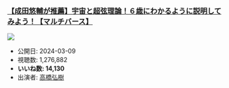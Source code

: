 ### [【成田悠輔が推薦】宇宙と超弦理論！６歳にわかるように説明してみよう！【マルチバース】](https://www.youtube.com/watch?v=4yiyaq0q6xQ)
[![](https://img.youtube.com/vi/4yiyaq0q6xQ/sddefault.jpg)](https://www.youtube.com/watch?v=4yiyaq0q6xQ)
-   公開日: 2024-03-09
-   視聴数: 1,276,882
-   **いいね数: 14,130**
-   出演者: [高橋弘樹](/rehacq_fan/people/高橋弘樹 "wikilink")
